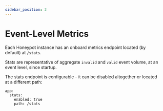 ```yaml
---
sidebar_position: 2
---
```


# Event-Level Metrics

Each Honeypot instance has an onboard metrics endpoint located (by default) at `/stats`.

Stats are representative of aggregate `invalid` and `valid` event volume, at an event level, since startup.


The stats endpoint is configurable - it can be disabled altogether or located at a different path:
```
app:
  stats:
    enabled: true
    path: /stats
```